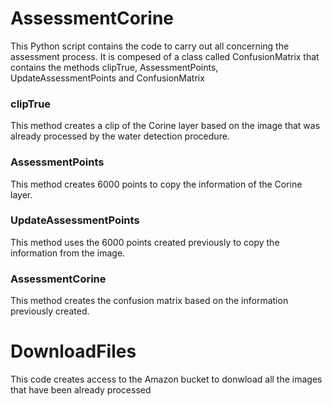 # AssessmentCorine 
This Python script contains the code to carry out all concerning the assessment process.
It is compesed of a class called ConfusionMatrix that contains the methods clipTrue, AssessmentPoints, UpdateAssessmentPoints and ConfusionMatrix
### clipTrue
This method creates a clip of the Corine layer based on the image that was already processed by the water detection procedure.
### AssessmentPoints
This method creates 6000 points to copy the information of the Corine layer.
### UpdateAssessmentPoints
This method uses the 6000 points created previously to copy the information from the image.
### AssessmentCorine 
This method creates the confusion matrix based on the information previously created.

# DownloadFiles
This code creates access to the Amazon bucket to donwload all the images that have been already processed
